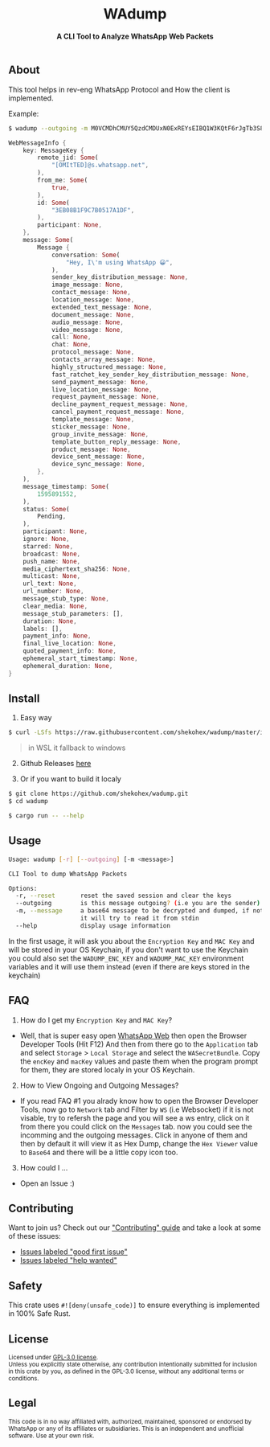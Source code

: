 <h1 align="center">WAdump</h1>
<div align="center">
  <strong>
    A CLI Tool to Analyze WhatsApp Web Packets
  </strong>
</div>

<br />

## About

This tool helps in rev-eng WhatsApp Protocol and How the client is implemented.

Example:

```bash
$ wadump --outgoing -m M0VCMDhCMUY5QzdCMDUxN0ExREYsEIBQ1W3KQtF6rJgTb3S81zDddfUUUBz7MNfCswrCXBgJQw/P10FLJvjucpPx9U7yUt2FA8aaY/8jvWDTItse0nOu1jRRjBDLuTb5JW8pUZoX7pvN0CeGeszd44v/+RG+JNbKbh1MDo7V9nPAYfTcJk4b23Hr8eHWpp3w+odw3fSXAk7fEB/mbL3vqZGTaDJdXbkst89oQSfZBu9Ynk344uan
```

```rust
WebMessageInfo {
    key: MessageKey {
        remote_jid: Some(
            "[OMItTED]@s.whatsapp.net",
        ),
        from_me: Some(
            true,
        ),
        id: Some(
            "3EB08B1F9C7B0517A1DF",
        ),
        participant: None,
    },
    message: Some(
        Message {
            conversation: Some(
                "Hey, I\'m using WhatsApp 😀",
            ),
            sender_key_distribution_message: None,
            image_message: None,
            contact_message: None,
            location_message: None,
            extended_text_message: None,
            document_message: None,
            audio_message: None,
            video_message: None,
            call: None,
            chat: None,
            protocol_message: None,
            contacts_array_message: None,
            highly_structured_message: None,
            fast_ratchet_key_sender_key_distribution_message: None,
            send_payment_message: None,
            live_location_message: None,
            request_payment_message: None,
            decline_payment_request_message: None,
            cancel_payment_request_message: None,
            template_message: None,
            sticker_message: None,
            group_invite_message: None,
            template_button_reply_message: None,
            product_message: None,
            device_sent_message: None,
            device_sync_message: None,
        },
    ),
    message_timestamp: Some(
        1595891552,
    ),
    status: Some(
        Pending,
    ),
    participant: None,
    ignore: None,
    starred: None,
    broadcast: None,
    push_name: None,
    media_ciphertext_sha256: None,
    multicast: None,
    url_text: None,
    url_number: None,
    message_stub_type: None,
    clear_media: None,
    message_stub_parameters: [],
    duration: None,
    labels: [],
    payment_info: None,
    final_live_location: None,
    quoted_payment_info: None,
    ephemeral_start_timestamp: None,
    ephemeral_duration: None,
}
```

## Install

1. Easy way

```bash
$ curl -LSfs https://raw.githubusercontent.com/shekohex/wadump/master/install.sh | sh -s -- -f
```

> in WSL it fallback to windows

2. Github Releases [here](https://github.com/shekohex/wadump/releases)

3. Or if you want to build it localy

```bash
$ git clone https://github.com/shekohex/wadump.git
$ cd wadump
```

```bash
$ cargo run -- --help
```

## Usage

```bash
Usage: wadump [-r] [--outgoing] [-m <message>]

CLI Tool to dump WhatsApp Packets

Options:
  -r, --reset       reset the saved session and clear the keys
  --outgoing        is this message outgoing? (i.e you are the sender)
  -m, --message     a base64 message to be decrypted and dumped, if not provided
                    it will try to read it from stdin
  --help            display usage information
```

In the first usage, it will ask you about the `Encryption Key` and `MAC Key` and will be stored in your OS Keychain, if you don't want to use the Keychain
you could also set the `WADUMP_ENC_KEY` and `WADUMP_MAC_KEY` environment variables and it will use them instead (even if there are keys stored in the keychain)

## FAQ

1. How do I get my `Encryption Key` and `MAC Key`?

- Well, that is super easy open [WhatsApp Web](https://web.whatsapp.com/) then open the Browser Developer Tools (Hit F12)
  And then from there go to the `Application` tab and select `Storage` > `Local Storage` and select the `WASecretBundle`.
  Copy the `encKey` and `macKey` values and paste them when the program prompt for them, they are stored localy in your OS Keychain.

2. How to View Ongoing and Outgoing Messages?

- If you read FAQ #1 you alrady know how to open the Browser Developer Tools, now go to `Network` tab and Filter by `WS` (i.e Websocket)
  if it is not visable, try to refersh the page and you will see a ws entry, click on it from there you could click on the `Messages` tab.
  now you could see the incomming and the outgoing messages.
  Click in anyone of them and then by default it will view it as Hex Dump, change the `Hex Viewer` value to `Base64` and there will be a little copy icon too.

3. How could I ...

- Open an Issue :)

## Contributing

Want to join us? Check out our ["Contributing" guide][contributing] and take a
look at some of these issues:

- [Issues labeled "good first issue"][good-first-issue]
- [Issues labeled "help wanted"][help-wanted]

[contributing]: https://github.com/shekohex/wadump/blob/master/.github/CONTRIBUTING.md
[good-first-issue]: https://github.com/shekohex/wadump/labels/good%20first%20issue
[help-wanted]: https://github.com/shekohex/wadump/labels/help%20wanted

## Safety

This crate uses `#![deny(unsafe_code)]` to ensure everything is implemented in
100% Safe Rust.

## License

<sup>
Licensed under <a href="LICENSE"> GPL-3.0 license</a>.
</sup>

<br/>

<sub>
Unless you explicitly state otherwise, any contribution intentionally submitted
for inclusion in this crate by you, as defined in the GPL-3.0 license, without any additional terms or conditions.
</sub>

## Legal

<sup>
This code is in no way affiliated with, authorized, maintained, sponsored or endorsed by WhatsApp or any of its affiliates or subsidiaries. This is an independent and unofficial software. Use at your own risk.
</sup>

